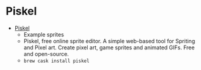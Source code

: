 # Piskel
- [Piskel](https://www.piskelapp.com/)
  -  Example sprites
  - Piskel, free online sprite editor. A simple web-based tool for Spriting and Pixel art. Create pixel art, game sprites and animated GIFs. Free and open-source.
  - `brew cask install piskel`
